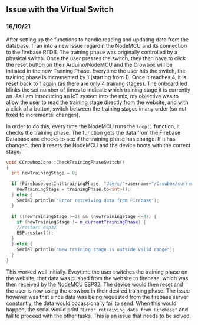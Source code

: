 ## Issue with the Virtual Switch
### 16/10/21

After setting up the functions to handle reading and updating data from the database, I ran into a new issue regardin the NodeMCU and its connection to the firebase RTDB. The training phase was originally controlled by a physical switch. Once the user presses the switch, they then have to click the reset button on their Arduino/NodeMCU and the Crowbox will be initiated in the new Training Phase. Everytime the user hits the switch, the training phase is incremented by 1 (starting from 1). Once it reaches 4, it is reset back to 1 again (as there are only 4 training stages). The onboard led blinks the set number of times to indicate which training stage it is currently on. As I am introducing an IoT system into the mix, my objective was to allow the user to read the training stage directly from the website, and with a click of a button, switch between the training stages in any order (so not fixed to incremental changes). 

In order to do this, every time the NodeMCU runs the `loop()` function, it checks the training phase. The function gets the data from the Firebase Database and checks to see if the training phase has change. If it has changed, then it resets the NodeMCU and the device boots with the correct stage. 

```c++
void CCrowboxCore::CheckTrainingPhaseSwitch()
{
  int newTrainingStage = 0;

  if (Firebase.getInt(trainingPhase, "Users/"+username+"/Crowbox/current_training_stage")) {  
    newTrainingStage = trainingPhase.to<int>();
  } else {
    Serial.println("Error retreiving data from Firebase");
  }

  if ((newTrainingStage >=1) && (newTrainingStage <=4)) {
    if (newTrainingStage != m_currentTrainingPhase) {
    //restart esp32
    ESP.restart();
  }
  } else {
    Serial.println("New training stage is outside valid range");
  }
}
```

This worked well initially. Eveytime the user switches the training phase on the website, that data was pushed from the website to firebase, which was then received by the NodeMCU ESP32. The device would then reset and the user is now using the crowbox in their desired training phase. The issue however was that since data was being requested from the firebase server constantly, the data would occassionally fail to send. When this would happen, the serial would print `"Error retreiving data from Firebase"` and fail to proceed with the other tasks. This is an issue that needs to be solved.
